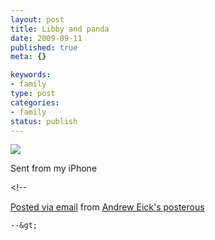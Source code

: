 ```yaml
--- 
layout: post
title: Libby and panda
date: 2009-09-11
published: true
meta: {}

keywords: 
- family
type: post
categories: 
- family
status: publish
---
```

[![](http://media.eick.us/2011/05/photo4.jpg.scaled.5004.jpg)](http://posterous.com/getfile/files.posterous.com/andreweick/xzloFwvPqWmuvyfATi9T60iYHKarH4HIkPHQMZ1rOnF4RQQkGcVVidR6BeUN/photo.jpg.scaled.1000.jpg) 

Sent from my iPhone

&lt;!--  

  [Posted via email](http://posterous.com)   from [Andrew Eick's posterous](http://posterous.andyeick.com/libby-and-panda)  

    --&gt;

